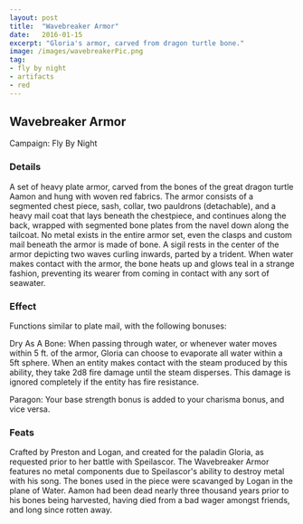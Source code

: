 ```yaml
---
layout: post
title:  "Wavebreaker Armor"
date:   2016-01-15
excerpt: "Gloria's armor, carved from dragon turtle bone."
image: /images/wavebreakerPic.png
tag:
- fly by night
- artifacts
- red
---
```


## Wavebreaker Armor
Campaign: Fly By Night

### Details

A set of heavy plate armor, carved from the bones of the great dragon turtle Aamon and hung with woven red fabrics. The armor consists of a segmented chest piece, sash, collar, two pauldrons (detachable), and a heavy mail coat that lays beneath the chestpiece, and continues along the back, wrapped with segmented bone plates from the navel down along the tailcoat. No metal exists in the entire armor set, even the clasps and custom mail beneath the armor is made of bone. A sigil rests in the center of the armor depicting two waves curling inwards, parted by a trident. When water makes contact with the armor, the bone heats up and glows teal in a strange fashion, preventing its wearer from coming in contact with any sort of seawater.


### Effect

Functions similar to plate mail, with the following bonuses:

Dry As A Bone: When passing through water, or whenever water moves within 5 ft. of the armor, Gloria can choose to evaporate all water within a 5ft sphere. When an entity makes contact with the steam produced by this ability, they take 2d8 fire damage until the steam disperses. This damage is ignored completely if the entity has fire resistance.

Paragon: Your base strength bonus is added to your charisma bonus, and vice versa.

### Feats

Crafted by Preston and Logan, and created for the paladin Gloria, as requested prior to her battle with Speilascor. The Wavebreaker Armor features no metal components due to Speilascor's ability to destroy metal with his song. The bones used in the piece were scavanged by Logan in the plane of Water. Aamon had been dead nearly three thousand years prior to his bones being harvested, having died from a bad wager amongst friends, and long since rotten away.
